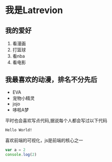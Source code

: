 # 我是Latrevion

## 我的爱好
1. 看漫画
2. 打篮球
3. 看nba
4. 看电影

## 我最喜欢的动漫，排名不分先后
* EVA
* 宠物小精灵
* jojo
* 哆啦A梦

平时也会喜欢写点代码,据说每个人都会写过以下代码
```html
Hello World!
```
喜欢前端的可视化，js是前端的核心之一
```js
var a = 2
console.log(2)
```
